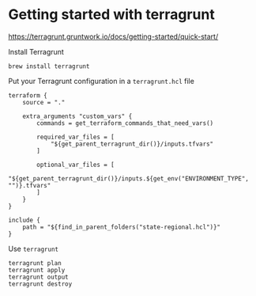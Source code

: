 # Getting started with terragrunt

https://terragrunt.gruntwork.io/docs/getting-started/quick-start/

Install Terragrunt

    brew install terragrunt
    
Put your Terragrunt configuration in a `terragrunt.hcl` file

```hcl
terraform {
    source = "."

    extra_arguments "custom_vars" {
        commands = get_terraform_commands_that_need_vars()

        required_var_files = [
            "${get_parent_terragrunt_dir()}/inputs.tfvars"
        ]

        optional_var_files = [
            "${get_parent_terragrunt_dir()}/inputs.${get_env("ENVIRONMENT_TYPE", "")}.tfvars"
        ]
    }
}

include {
    path = "${find_in_parent_folders("state-regional.hcl")}"
}
```


Use `terragrunt`

    terragrunt plan
    terragrunt apply
    terragrunt output
    terragrunt destroy
